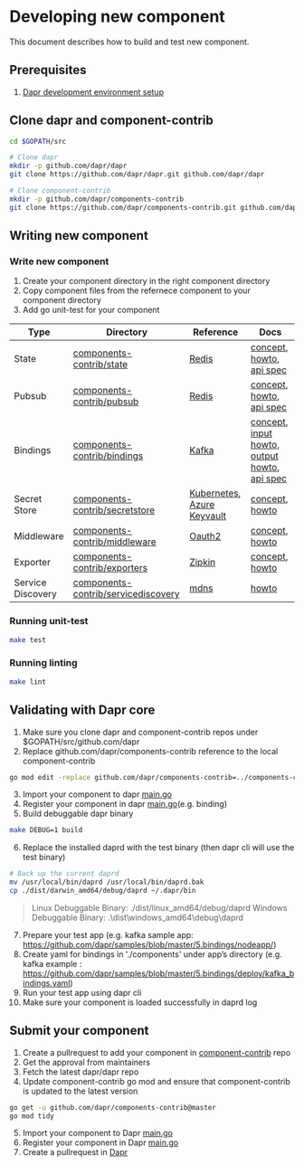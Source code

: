 # Developing new component

This document describes how to build and test new component.

## Prerequisites

1. [Dapr development environment setup](https://github.com/dapr/dapr/blob/master/docs/development/setup-dapr-development-env.md)

## Clone dapr and component-contrib

```bash
cd $GOPATH/src

# Clone dapr
mkdir -p github.com/dapr/dapr
git clone https://github.com/dapr/dapr.git github.com/dapr/dapr

# Clone component-contrib
mkdir -p github.com/dapr/components-contrib
git clone https://github.com/dapr/components-contrib.git github.com/dapr/components-contrib

```

## Writing new component

### Write new component

1. Create your component directory in the right component directory
2. Copy component files from the refernece component to your component directory
3. Add go unit-test for your component

| Type | Directory | Reference | Docs |
|------|-----------|--------------------------|------|
| State | [components-contrib/state](https://github.com/dapr/components-contrib/tree/master/state) | [Redis](https://github.com/dapr/components-contrib/tree/master/state/redis) | [concept](https://github.com/dapr/docs/blob/master/concepts/state-management), [howto](https://github.com/dapr/docs/tree/master/howto/setup-state-store), [api spec](https://github.com/dapr/docs/blob/master/reference/api/state_api.md) |
| Pubsub | [components-contrib/pubsub](https://github.com/dapr/components-contrib/tree/master/pubsub) | [Redis](https://github.com/dapr/components-contrib/tree/master/pubsub/redis) | [concept](https://github.com/dapr/docs/tree/master/concepts/publish-subscribe-messaging), [howto](https://github.com/dapr/docs/tree/master/howto/setup-pub-sub-message-broker), [api spec](https://github.com/dapr/docs/blob/master/reference/api/pubsub_api.md) |
| Bindings | [components-contrib/bindings](https://github.com/dapr/components-contrib/tree/master/bindings) | [Kafka](https://github.com/dapr/components-contrib/tree/master/bindings/kafka) | [concept](https://github.com/dapr/docs/tree/master/concepts/bindings), [input howto](https://github.com/dapr/docs/tree/master/howto/trigger-app-with-input-binding), [output howto](https://github.com/dapr/docs/tree/master/howto/send-events-with-output-bindings), [api spec](https://github.com/dapr/docs/blob/master/reference/api/bindings_api.md) |
| Secret Store | [components-contrib/secretstore](https://github.com/dapr/components-contrib/tree/master/secretstores) | [Kubernetes](https://github.com/dapr/components-contrib/tree/master/secretstores/kubernetes), [Azure Keyvault](https://github.com/dapr/components-contrib/tree/master/secretstores/azure/keyvault) | [concept](https://github.com/dapr/docs/blob/master/concepts/secrets), [howto](https://github.com/dapr/docs/tree/master/howto/setup-secret-store)|
| Middleware | [components-contrib/middleware](https://github.com/dapr/components-contrib/tree/master/middleware) | [Oauth2](https://github.com/dapr/components-contrib/blob/master/middleware/http/oauth2/oauth2_middleware.go) | [concept](https://github.com/dapr/docs/blob/master/concepts/middleware), [howto](https://github.com/dapr/docs/tree/master/howto/authorization-with-oauth) |
| Exporter | [components-contrib/exporters](https://github.com/dapr/components-contrib/tree/master/exporters) | [Zipkin](https://github.com/dapr/components-contrib/blob/master/exporters/zipkin/zipkin_exporter.go) | [concept](https://github.com/dapr/docs/tree/master/concepts/observability), [howto](https://github.com/dapr/docs/tree/master/howto/diagnose-with-tracing) |
| Service Discovery | [components-contrib/servicediscovery](https://github.com/dapr/components-contrib/tree/master/servicediscovery) | [mdns](https://github.com/dapr/components-contrib/blob/master/servicediscovery/mdns/mdns.go) | [howto](https://github.com/dapr/docs/tree/master/howto/invoke-and-discover-services) |

### Running unit-test

```bash
make test
```

### Running linting

```bash
make lint
```

## Validating with Dapr core

1. Make sure you clone dapr and component-contrib repos under $GOPATH/src/github.com/dapr
2. Replace github.com/dapr/components-contrib reference to the local component-contrib
```bash
go mod edit -replace github.com/dapr/components-contrib=../components-contrib
```
3. Import your component to dapr [main.go](https://github.com/dapr/dapr/blob/d17e9243b308e830649b0bf3af5f6e84fd543baf/cmd/daprd/main.go#L79)
4. Register your component in dapr [main.go](https://github.com/dapr/dapr/blob/d17e9243b308e830649b0bf3af5f6e84fd543baf/cmd/daprd/main.go#L153-L226)(e.g. binding)
5. Build debuggable dapr binary
```bash
make DEBUG=1 build
```
6. Replace the installed daprd with the test binary (then dapr cli will use the test binary)
```bash
# Back up the current daprd
mv /usr/local/bin/daprd /usr/local/bin/daprd.bak
cp ./dist/darwin_amd64/debug/daprd ~/.dapr/bin
```
> Linux Debuggable Binary: ./dist/linux_amd64/debug/daprd
> Windows Debuggable Binary: .\dist\windows_amd64\debug\daprd
7. Prepare your test app (e.g. kafka sample app: https://github.com/dapr/samples/blob/master/5.bindings/nodeapp/)
8. Create yaml for bindings in './components' under app’s directory (e.g. kafka example : https://github.com/dapr/samples/blob/master/5.bindings/deploy/kafka_bindings.yaml)
9. Run your test app using dapr cli
10. Make sure your component is loaded successfully in daprd log

## Submit your component

1. Create a pullrequest to add your component in [component-contrib](https://github.com/dapr/components-contrib/pulls) repo
2. Get the approval from maintainers
3. Fetch the latest dapr/dapr repo
4. Update component-contrib go mod and ensure that component-contrib is updated to the latest version
```bash
go get -u github.com/dapr/components-contrib@master
go mod tidy
```
5. Import your component to Dapr [main.go](https://github.com/dapr/dapr/blob/d17e9243b308e830649b0bf3af5f6e84fd543baf/cmd/daprd/main.go#L79)
6. Register your component in Dapr [main.go](https://github.com/dapr/dapr/blob/d17e9243b308e830649b0bf3af5f6e84fd543baf/cmd/daprd/main.go#L153-L226)
7. Create a pullrequest in [Dapr](https://github.com/dapr/dapr/pulls)
